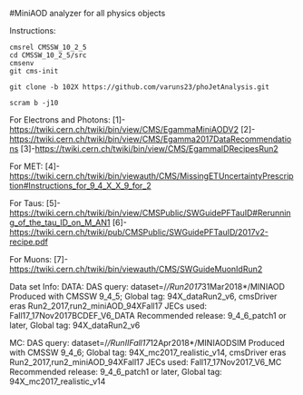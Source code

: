 #MiniAOD analyzer for all physics objects 

Instructions:
```
cmsrel CMSSW_10_2_5
cd CMSSW_10_2_5/src
cmsenv
git cms-init

git clone -b 102X https://github.com/varuns23/phoJetAnalysis.git

scram b -j10
```

For Electrons and Photons:
[1]-https://twiki.cern.ch/twiki/bin/view/CMS/EgammaMiniAODV2
[2]-https://twiki.cern.ch/twiki/bin/view/CMS/Egamma2017DataRecommendations
[3]-https://twiki.cern.ch/twiki/bin/view/CMS/EgammaIDRecipesRun2

For MET:
[4]-https://twiki.cern.ch/twiki/bin/viewauth/CMS/MissingETUncertaintyPrescription#Instructions_for_9_4_X_X_9_for_2

For Taus:
[5]-https://twiki.cern.ch/twiki/bin/view/CMSPublic/SWGuidePFTauID#Rerunning_of_the_tau_ID_on_M_AN1
[6]-https://twiki.cern.ch/twiki/pub/CMSPublic/SWGuidePFTauID/2017v2-recipe.pdf

For Muons:
[7]-https://twiki.cern.ch/twiki/bin/viewauth/CMS/SWGuideMuonIdRun2


Data set Info:
DATA:
DAS query: dataset=/*/Run2017*31Mar2018*/MINIAOD
Produced with CMSSW 9_4_5; Global tag: 94X_dataRun2_v6, cmsDriver eras Run2_2017,run2_miniAOD_94XFall17
JECs used: Fall17_17Nov2017BCDEF_V6_DATA
Recommended release: 9_4_6_patch1 or later, Global tag: 94X_dataRun2_v6

MC:
DAS query: dataset=/*/RunIIFall17*12Apr2018*/MINIAODSIM
Produced with CMSSW 9_4_6; Global tag: 94X_mc2017_realistic_v14, cmsDriver eras Run2_2017,run2_miniAOD_94XFall17
JECs used: Fall17_17Nov2017_V6_MC
Recommended release: 9_4_6_patch1 or later, Global tag: 94X_mc2017_realistic_v14
